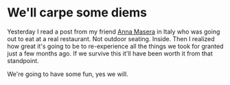 # We'll carpe some diems
Yesterday I read a post from my friend <a href="https://twitter.com/annamasera">Anna Masera</a> in Italy who was going out to eat at a real restaurant. Not outdoor seating. Inside. Then I realized how great it's going to be to re-experience all the things we took for granted just a few months ago. If we survive this it'll have been worth it from that standpoint.

We're going to have some fun, yes we will. 


